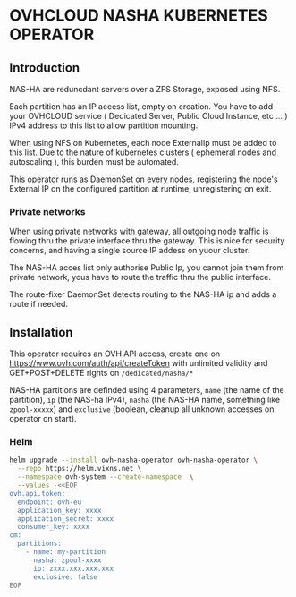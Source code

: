 # OVHCLOUD NASHA KUBERNETES OPERATOR

## Introduction

NAS-HA are reduncdant servers over a ZFS Storage, exposed using NFS.

Each partition has an IP access list, empty on creation. You have to add your OVHCLOUD service ( Dedicated Server, Public Cloud Instance, etc ... ) IPv4 address to this list to allow partition mounting.

When using NFS on Kubernetes, each node ExternalIp must be added to this list. Due to the nature of kubernetes clusters ( ephemeral nodes and autoscaling ), this burden must be automated.

This operator runs as DaemonSet on every nodes, registering the node's External IP on the configured partition at runtime, unregistering on exit.

### Private networks

When using private networks with gateway, all outgoing node traffic is flowing thru the private interface thru the gateway. This is nice for security concerns, and having a single source IP addess on yuour cluster.

The NAS-HA acces list only authorise Public Ip, you cannot join them from private network, yous have to route the traffic thru the public interface.

The route-fixer DaemonSet detects routing to the NAS-HA ip and adds a route if needed.

## Installation

This operator requires an OVH API access, create one on <https://www.ovh.com/auth/api/createToken> with unlimited validity and GET+POST+DELETE rights on `/dedicated/nasha/*`

NAS-HA partitions are definded using 4 parameters, `name` (the name of the partition), `ip` (the NAS-ha IPv4), `nasha` (the NAS-HA name, something like `zpool-xxxxx`) and `exclusive` (boolean, cleanup all unknown accesses on operator on start).

### Helm

```sh
helm upgrade --install ovh-nasha-operator ovh-nasha-operator \
  --repo https://helm.vixns.net \
  --namespace ovh-system --create-namespace  \
  --values -<<EOF
ovh.api.token:
  endpoint: ovh-eu
  application_key: xxxx
  application_secret: xxxx
  consumer_key: xxxx
cm:
  partitions:
    - name: my-partition
      nasha: zpool-xxxx
      ip: zxxx.xxx.xxx.xxx
      exclusive: false
EOF
```
